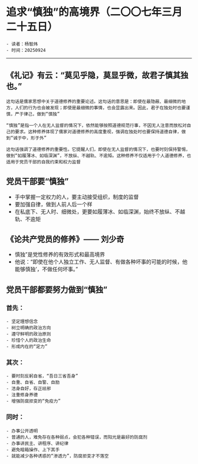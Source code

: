 # 追求“慎独”的高境界（二〇〇七年三月二十五日）
    - 读者：杨智炜
    - 时间：20250924
---
## 《礼记》有云：“莫见乎隐，莫显乎微，故君子慎其独也。”
```
这句话是儒家思想中关于道德修养的重要论述。这句话的意思是：即使在最隐蔽、最细微的地方，人们的行为也会被发现；即使是最细微的事情，也会显露出来。因此，君子在独处时也要谨慎，严于律己，做到“慎独”

“慎独”是指一个人在无人监督的情况下，依然能够按照道德规范行事，不因无人注意而放松对自己的要求。这种修养体现了儒家对道德修养的高度重视，强调在独处时也要保持道德自律，做到“诚于中，形于外”

这句话强调了道德修养的重要性。它提醒人们，即使在无人监督的情况下，也要时刻保持警惕，做到“如履薄冰、如临深渊”，不放纵、不越轨、不逾矩。这种修养不仅适用于个人道德修养，也适用于党员干部的自我约束和权力监督
```
## 党员干部要“慎独”
- 手中掌握一定权力的人，要主动接受组织，制度的监督
- 要加强自律，做到人前人后一个样
- 在私底下、无人时、细微处，更要如履薄冰、如临深渊，始终不放纵、不越轨、不逾矩
## 《论共产党员的修养》—— 刘少奇
- 慎独”是党性修养的有效形式和最高境界
- 他说：“即使在他个人独立工作、无人监督、有做各种坏事的可能的时候，他能够慎独’，不做任何坏事。”
## 党员干部都要努力做到“慎独”
### 首先：
    - 坚定理想信念
    - 树立明确的政治方向
    - 遵守鲜明的政治原则
    - 珍惜个人的政治生命
    - 形成内在的“定力”
### 其次：
    - 要时刻反躬自省，“吾日三省吾身”
    - 自重、自省、自警、自励
    - 洁身自好，存正祛邪
    - 注重修身养德
    - 增强防腐拒变的“免疫力”
### 同时：
    - 办事公开透明
    - 普通的人，难免存在各种弱点，会犯各种错误，而阳光是最好的防腐剂
    - 办事讲民主、讲程序、讲纪律
    - 避免暗箱操作、上下其手
    - 就能减少各种诱惑的“渗透力”，防腐拒变才不落空
